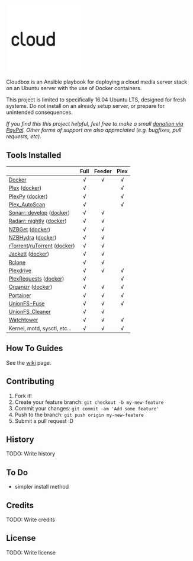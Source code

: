 <img src="cloudbox-animated.gif" loop=infinite width="200" alt="Cloudbox">

Cloudbox is an Ansible playbook for deploying a cloud media server stack on an Ubuntu server with the use of Docker containers.

This project is limited to specifically 16.04 Ubuntu LTS, designed for fresh systems. Do not install on an already setup server, or prepare for unintended consequences.

_If you find this this project helpful, feel free to make a small [donation via PayPal](https://www.paypal.me/l3uddz). Other forms of support are also appreciated (e.g. bugfixes, pull requests, etc)._

## Tools Installed


|                                                                 | Full | Feeder | Plex |
|:--------------------------------------------------------------- |:----:|:------:|:----:|
| [Docker][627bd283]                                              |  √   |   √    |  √   |
| [Plex][10952c53] ([docker][d369f92b])                           |  √   |        |  √   |
| [PlexPy][363c0adc] ([docker][cda70c13])                         |  √   |        |  √   |
| [Plex_AutoScan][96e27fd1]                                       |  √   |        |  √   |
| [Sonarr: develop][8ae81bb6] ([docker][a9b9645e])                |  √   |   √    |      |
| [Radarr: nightly][8211f62c] ([docker][a9b9645e])                |  √   |   √    |      |
| [NZBGet][2e2bad08] ([docker][a9b9645e])                         |  √   |   √    |      |
| [NZBHydra][a0cc8c46] ([docker][50ba3cbb])                       |  √   |   √    |      |
| [rTorrent][512b104c]/[ruTorrent][8d6ce857] ([docker][344a7c4b]) |  √   |   √    |      |
| [Jackett][1caa43a0] ([docker][a9b9645e])                        |  √   |   √    |      |
| [Rclone][b4cef019]                                              |  √   |   √    |      |
| [Plexdrive][0367302f]                                           |  √   |   √    |  √   |
| [PlexRequests][458fc748] ([docker][0044f8e1])                   |  √   |        |  √   |
| [Organizr][d328b256] ([docker][1e468891])                       |  √   |   √    |  √   |
| [Portainer][726e0b6f]                                           |  √   |   √    |  √   |
| [UnionFS-Fuse][6e8f308f]                                        |  √   |   √    |  √   |
| [UnionFS_Cleaner][f20acc3e]                                     |  √   |   √    |      |
| [Watchtower][a98faaaf]                                          |  √   |   √    |  √   |
| Kernel, motd, sysctl, etc...                                    |  √   |   √    |  √   |

  [627bd283]: https://www.docker.com "Docker"
  [10952c53]: https://www.plex.tv "Plex"
  [d369f92b]: https://github.com/plexinc/pms-docker "Official Docker container for Plex Media Server"
  [363c0adc]: https://github.com/JonnyWong16/plexpy "PlexPy"
  [cda70c13]: https://github.com/linuxserver/docker-plexpy "linuxserver/plexpy"
  [96e27fd1]: https://github.com/l3uddz/plex_autoscan "Plex_AutoScan"
  [8ae81bb6]: https://sonarr.tv "Sonarr"
  [8211f62c]: https://radarr.video "Radarr"
  [2e2bad08]: https://nzbget.net "NZBGet"
  [a0cc8c46]: https://github.com/theotherp/nzbhydra "NZBHydra"
  [50ba3cbb]: https://github.com/linuxserver/docker-hydra "linuxserver/hydra"
  [512b104c]: https://github.com/rakshasa/rtorrent/wiki "rTorrent"
  [8d6ce857]: https://github.com/Novik/ruTorrent "ruTorrent"
  [344a7c4b]: https://github.com/linuxserver/docker-rutorrent "linuxserver/rutorrent"
  [1caa43a0]: https://github.com/Jackett/Jackett "Jackett"
  [b4cef019]: https://rclone.org "Rclone"
  [0367302f]: https://github.com/dweidenfeld/plexdrive "Plexdrive"
  [6e8f308f]: http://manpages.ubuntu.com/manpages/zesty/man8/unionfs.8.html "UnionFS-Fuse"
  [f20acc3e]: https://github.com/l3uddz/unionfs_cleaner "UnionFS_Cleaner"
  [a98faaaf]: https://github.com/v2tec/watchtower "Watchtower"
  [458fc748]: https://github.com/lokenx/plexrequests-meteor "PlexRequests"
  [0044f8e1]: https://github.com/linuxserver/docker-plexrequests "linuxserver/plexrequests"
  [d328b256]: https://github.com/causefx/Organizr "Organizr"
  [1e468891]: https://github.com/linuxserver/docker-organizr "lsiocommunity/organizr"
  [726e0b6f]: https://portainer.io "Portainer"
  [a9b9645e]: https://github.com/hotio/docker-suitarr "hotio/suitarr"




## How To Guides

See the [wiki](https://github.com/l3uddz/cloudbox/wiki) page.

## Contributing

1. Fork it!
2. Create your feature branch: `git checkout -b my-new-feature`
3. Commit your changes: `git commit -am 'Add some feature'`
4. Push to the branch: `git push origin my-new-feature`
5. Submit a pull request :D

## History

TODO: Write history

## To Do

- simpler install method

## Credits

TODO: Write credits

## License

TODO: Write license
